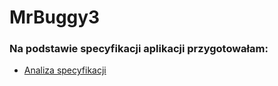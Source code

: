 # MrBuggy3

### Na podstawie specyfikacji aplikacji przygotowałam:
* [Analiza specyfikacji](#https://github.com/aleksandram13/MrBuggy3/blob/a5cf2bc37d15cf1e78b4d70628beae8ea6acc3d0/01_Analiza_specyfikacji/MrBuggy%203%20-%20Nie%C5%9Bcis%C5%82o%C5%9Bci.csv)


